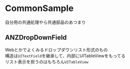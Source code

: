 CommonSample
============

自分用の共通処理やら共通部品のあつまり

## ANZDropDownField

Webとかでよくみるドロップダウンリスト形式のもの  
構造は`UITextField`を継承して、内部にUITableViewをもってる  
リスト表示を担うのはもちろん`UITableView`  

